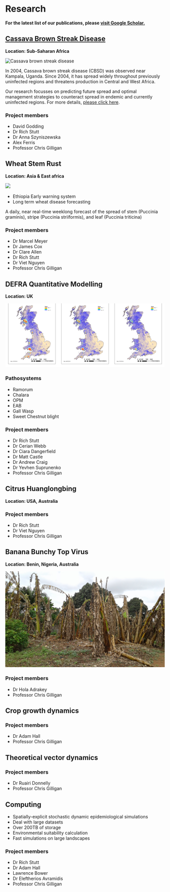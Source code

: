 # Research

**For the latest list of our publications, please [visit Google Scholar.](https://scholar.google.co.uk/citations?hl=en&user=GriJOGgAAAAJ&view_op=list_works&sortby=pubdate)**


## [Cassava Brown Streak Disease](research/cbsd.md)

**Location: Sub-Saharan Africa**

<img src="../../images/cbsd.jpg" alt="Cassava brown streak disease" width="400"/>


In 2004, Cassava brown streak disease (CBSD) was observed near Kampala, Uganda. Since 2004, it has spread widely throughout previously uninfected regions and threatens production in Central and West Africa. 

Our research focusses on predicting future spread and optimal management strategies to counteract spread in endemic and currently uninfected regions. For more details, [please click here](research/cbsd.md).


### Project members

- David Godding
- Dr Rich Stutt
- Dr Anna Szyniszewska
- Alex Ferris
- Professor Chris Gilligan

## Wheat Stem Rust

**Location: Asia & East africa**

<img src="../../images/deposition_southasia.png" width="600"/>

- Ethiopia Early warning system
- Long term wheat disease forecasting

A daily, near real-time weeklong forecast of the spread of stem (Puccinia graminis), stripe
(Puccinia striiformis), and leaf (Puccinia triticina)

### Project members

- Dr Marcel Meyer
- Dr James Cox
- Dr Clare Allen
- Dr Rich Stutt
- Dr Viet Nguyen
- Professor Chris Gilligan

## DEFRA Quantitative Modelling

**Location: UK**

![](images/defra.png)


### Pathosystems

- Ramorum
- Chalara
- OPM
- EAB
- Gall Wasp
- Sweet Chestnut blight


### Project members

- Dr Rich Stutt
- Dr Cerian Webb
- Dr Ciara Dangerfield
- Dr Matt Castle
- Dr Andrew Craig
- Dr Yevhen Suprunenko
- Professor Chris Gilligan

## Citrus Huanglongbing

**Location: USA, Australia**

### Project members

- Dr Rich Stutt
- Dr Viet Nguyen
- Professor Chris Gilligan

## Banana Bunchy Top Virus

**Location: Benin, Nigeria, Australia**

![](images/bbtv.png)

### Project members

- Dr Hola Adrakey
- Professor Chris Gilligan

## Crop growth dynamics

### Project members

- Dr Adam Hall
- Professor Chris Gilligan

## Theoretical vector dynamics

### Project members

- Dr Ruairi Donnelly
- Professor Chris Gilligan

## Computing

- Spatially-explicit stochastic dynamic epidemiological simulations
- Deal with large datasets
- Over 200TB of storage
- Environmental suitability calculation
- Fast simulations on large landscapes

### Project members

- Dr Rich Stutt
- Dr Adam Hall
- Lawrence Bower
- Dr Eleftherios Avramidis
- Professor Chris Gilligan


